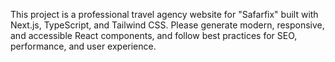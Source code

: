 <!-- Use this file to provide workspace-specific custom instructions to Copilot. For more details, visit https://code.visualstudio.com/docs/copilot/copilot-customization#_use-a-githubcopilotinstructionsmd-file -->

This project is a professional travel agency website for "Safarfix" built with Next.js, TypeScript, and Tailwind CSS. Please generate modern, responsive, and accessible React components, and follow best practices for SEO, performance, and user experience.
